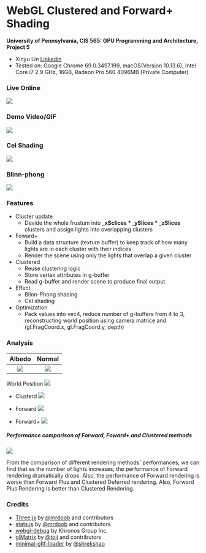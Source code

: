WebGL Clustered and Forward+ Shading
======================

**University of Pennsylvania, CIS 565: GPU Programming and Architecture, Project 5**

* Xinyu Lin
[Linkedin](https://www.linkedin.com/in/xinyu-lin-138352125/)
* Tested on: Google Chrome 69.0.3497.199, macOS(Version 10.13.6), Intel Core i7 2.9 GHz, 16GB, Radeon Pro 560 4096MB (Private Computer)


### Live Online

[![](img2/main.jpg)](https://460xlin.github.io/Project5-WebGL-Clustered-Deferred-Forward-Plus/)

### Demo Video/GIF

![](img2/lambert_100.gif)

### Cel Shading

![](img2/cel_100.gif)

### Blinn-phong

![](img2/blinn-phong_100.jpg)

### Features

- Cluster update
  - Devide the whole frustum into **_xSclices * _ySlices * _zSlices** clusters and assign lights into overlapping clusters
- Foward+
  - Build a data structure (texture buffer) to keep track of how many lights are in each cluster with their indices
  - Render the scene using only the lights that overlap a given cluster
- Clustered
  - Reuse clustering logic
  - Store vertex attributes in g-buffer
  - Read g-buffer and render scene to produce final output
- Effect
  - Blinn-Phong shading
  - Cel shading
- Optimization
  - Pack values into vec4, reduce number of g-buffers from 4 to 3, reconstructing world position using camera matrice and (gl.FragCoord.x, gl.FragCoord.y, depth)

### Analysis

Albedo | Normal
:--:|:--:
![](img2/albedo.jpg) | ![](img2/normal.jpg)
World Position
![](img2/pos.jpg)

* Clusterd
![](img2/clu.jpg)

* Forward
![](img2/forward.jpg)

* Forward+
![](img2/forward_plus.jpg)

##### Performance comparison of Forward, Foward+ and Clustered methods
![](img2/com.jpg)

From the comparison of different rendering methods' performances, we can find that as the number of lights increases, the performance of Forward rendering dramatically drops. Also, the performance of Forward rendering is worse than Forward Plus and Clustered Deferred rendering. Also, Forward Plus Rendering is better than Clustered Rendering. 
### Credits

* [Three.js](https://github.com/mrdoob/three.js) by [@mrdoob](https://github.com/mrdoob) and contributors
* [stats.js](https://github.com/mrdoob/stats.js) by [@mrdoob](https://github.com/mrdoob) and contributors
* [webgl-debug](https://github.com/KhronosGroup/WebGLDeveloperTools) by Khronos Group Inc.
* [glMatrix](https://github.com/toji/gl-matrix) by [@toji](https://github.com/toji) and contributors
* [minimal-gltf-loader](https://github.com/shrekshao/minimal-gltf-loader) by [@shrekshao](https://github.com/shrekshao)
